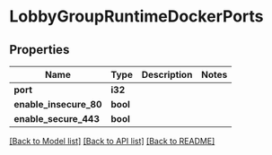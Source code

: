 # LobbyGroupRuntimeDockerPorts

## Properties

Name | Type | Description | Notes
------------ | ------------- | ------------- | -------------
**port** | **i32** |  | 
**enable_insecure_80** | **bool** |  | 
**enable_secure_443** | **bool** |  | 

[[Back to Model list]](../README.md#documentation-for-models) [[Back to API list]](../README.md#documentation-for-api-endpoints) [[Back to README]](../README.md)


